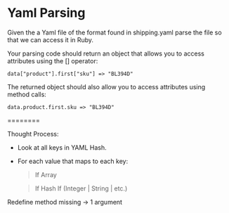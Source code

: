 # Yaml Parsing

Given the a Yaml file of the format found in shipping.yaml parse the file so that we can access it in Ruby.

Your parsing code should return an object that allows you to access attributes using the [] operator:

    data["product"].first["sku"] => "BL394D"

The returned object should also allow you to access attributes using method calls:

    data.product.first.sku => "BL394D"

========

Thought Process:

- Look at all keys in YAML Hash.

- For each value that maps to each key:
	> If Array

	> If Hash
	> If (Integer | String | etc.)


Redefine method missing -> 1 argument
